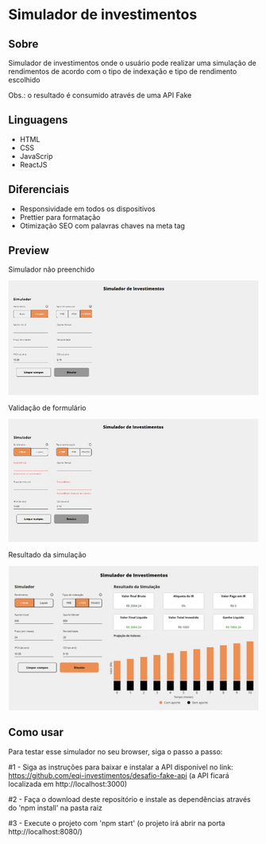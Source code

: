 # Simulador de investimentos

## Sobre

Simulador de investimentos onde o usuário pode realizar uma simulação de rendimentos de acordo com o tipo de indexação e tipo de rendimento escolhido

Obs.: o resultado é consumido através de uma API Fake

## Linguagens

- HTML
- CSS
- JavaScrip
- ReactJS

## Diferenciais

- Responsividade em todos os dispositivos
- Prettier para formatação
- Otimização SEO com palavras chaves na meta tag

## Preview
Simulador não preenchido
<p align='center'>
    <img alt='simulador nao preenchido' src='./preview/simulador-vazio.jpg'/>
</p>

Validação de formulário
<p align='center'>
    <img alt='simulador nao preenchido' src='./preview/simulador-validacao.jpg'/>
</p>

Resultado da simulação
<p align='center'>
    <img alt='simulador nao preenchido' src='./preview/simulador-final.jpg'/>
</p>

## Como usar

Para testar esse simulador no seu browser, siga o passo a passo:

#1 - Siga as instruções para baixar e instalar a API disponível no link: https://github.com/eqi-investimentos/desafio-fake-api (a API ficará localizada em http://localhost:3000)

#2 - Faça o download deste repositório e instale as dependências através do 'npm install' na pasta raiz

#3 - Execute o projeto  com 'npm start' (o projeto irá abrir na porta http://localhost:8080/)